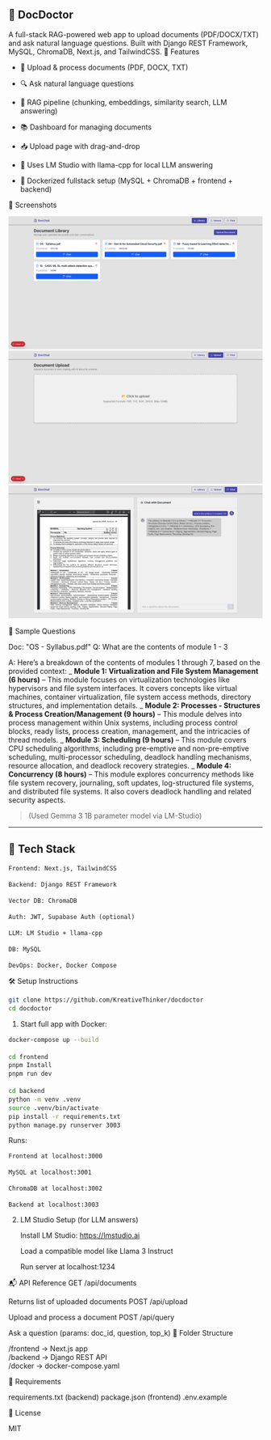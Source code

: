 ## 🧠 DocDoctor

A full-stack RAG-powered web app to upload documents (PDF/DOCX/TXT) and ask natural language questions. Built with Django REST Framework, MySQL, ChromaDB, Next.js, and TailwindCSS.
🚀 Features

- 📄 Upload & process documents (PDF, DOCX, TXT)

- 🔍 Ask natural language questions

- 🧠 RAG pipeline (chunking, embeddings, similarity search, LLM answering)

- 📚 Dashboard for managing documents

- 📥 Upload page with drag-and-drop

- 🤖 Uses LM Studio with llama-cpp for local LLM answering

- 🐳 Dockerized fullstack setup (MySQL + ChromaDB + frontend + backend)

📸 Screenshots
<div>
    <img src='./demo/Document_Library.png' />
    <img src='./demo/Document_Upload.png' />
    <img src='./demo/Chat_Interface.png' />

</div>

🧪 Sample Questions

Doc: "OS - Syllabus.pdf"
Q: What are the contents of module 1 - 3

A: Here’s a breakdown of the contents of modules 1 through 7, based on the provided context: _ **Module 1: Virtualization and File System Management (6 hours)** – This module focuses on virtualization technologies like hypervisors and file system interfaces. It covers concepts like virtual machines, container virtualization, file system access methods, directory structures, and implementation details. _ **Module 2: Processes - Structures & Process Creation/Management (9 hours)** – This module delves into process management within Unix systems, including process control blocks, ready lists, process creation, management, and the intricacies of thread models. _ **Module 3: Scheduling (9 hours)** – This module covers CPU scheduling algorithms, including pre-emptive and non-pre-emptive scheduling, multi-processor scheduling, deadlock handling mechanisms, resource allocation, and deadlock recovery strategies. _ **Module 4: Concurrency (8 hours)** – This module explores concurrency methods like file system recovery, journaling, soft updates, log-structured file systems, and distributed file systems. It also covers deadlock handling and related security aspects.

> (Used Gemma 3 1B parameter model via LM-Studio)

---

## 🧱 Tech Stack

    Frontend: Next.js, TailwindCSS

    Backend: Django REST Framework

    Vector DB: ChromaDB

    Auth: JWT, Supabase Auth (optional)

    LLM: LM Studio + llama-cpp

    DB: MySQL

    DevOps: Docker, Docker Compose

🛠️ Setup Instructions

```bash
git clone https://github.com/KreativeThinker/docdoctor
cd docdoctor
````

1. Start full app with Docker:

```bash
docker-compose up --build

cd frontend
pnpm Install
pnpm run dev

cd backend
python -m venv .venv
source .venv/bin/activate
pip install -r requirements.txt
python manage.py runserver 3003
```

Runs:

    Frontend at localhost:3000

    MySQL at localhost:3001

    ChromaDB at localhost:3002

    Backend at localhost:3003

2. LM Studio Setup (for LLM answers)

   Install LM Studio: https://lmstudio.ai

   Load a compatible model like Llama 3 Instruct

   Run server at localhost:1234

📬 API Reference
GET /api/documents

Returns list of uploaded documents
POST /api/upload

Upload and process a document
POST /api/query

Ask a question (params: doc_id, question, top_k)
📂 Folder Structure

/frontend → Next.js app  
/backend → Django REST API  
/docker → docker-compose.yaml

🧾 Requirements

requirements.txt (backend)
package.json (frontend)
.env.example

📄 License

MIT

